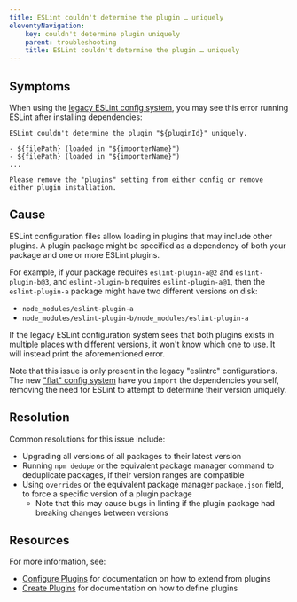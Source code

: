 ```yaml
---
title: ESLint couldn't determine the plugin … uniquely
eleventyNavigation:
    key: couldn't determine plugin uniquely
    parent: troubleshooting
    title: ESLint couldn't determine the plugin … uniquely
---
```


## Symptoms

When using the [legacy ESLint config system](../configure/configuration-files-deprecated.md), you may see this error running ESLint after installing dependencies:

```plaintext
ESLint couldn't determine the plugin "${pluginId}" uniquely.

- ${filePath} (loaded in "${importerName}")
- ${filePath} (loaded in "${importerName}")
...

Please remove the "plugins" setting from either config or remove either plugin installation.
```

## Cause

ESLint configuration files allow loading in plugins that may include other plugins.
A plugin package might be specified as a dependency of both your package and one or more ESLint plugins.

For example, if your package requires `eslint-plugin-a@2` and `eslint-plugin-b@3`, and `eslint-plugin-b` requires `eslint-plugin-a@1`, then the `eslint-plugin-a` package might have two different versions on disk:

* `node_modules/eslint-plugin-a`
* `node_modules/eslint-plugin-b/node_modules/eslint-plugin-a`

If the legacy ESLint configuration system sees that both plugins exists in multiple places with different versions, it won't know which one to use.
It will instead print the aforementioned error.

Note that this issue is only present in the legacy "eslintrc" configurations.
The new ["flat" config system](../configure/configuration-files.md) have you `import` the dependencies yourself, removing the need for ESLint to attempt to determine their version uniquely.

## Resolution

Common resolutions for this issue include:

* Upgrading all versions of all packages to their latest version
* Running `npm dedupe` or the equivalent package manager command to deduplicate packages, if their version ranges are compatible
* Using `overrides` or the equivalent package manager `package.json` field, to force a specific version of a plugin package
    * Note that this may cause bugs in linting if the plugin package had breaking changes between versions

## Resources

For more information, see:

* [Configure Plugins](../configure/plugins) for documentation on how to extend from plugins
* [Create Plugins](../../extend/plugins#configs-in-plugins) for documentation on how to define plugins
